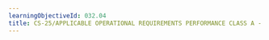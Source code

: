 ```yaml
---
learningObjectiveId: 032.04
title: CS-25/APPLICABLE OPERATIONAL REQUIREMENTS PERFORMANCE CLASS A - THEORY
---
```



